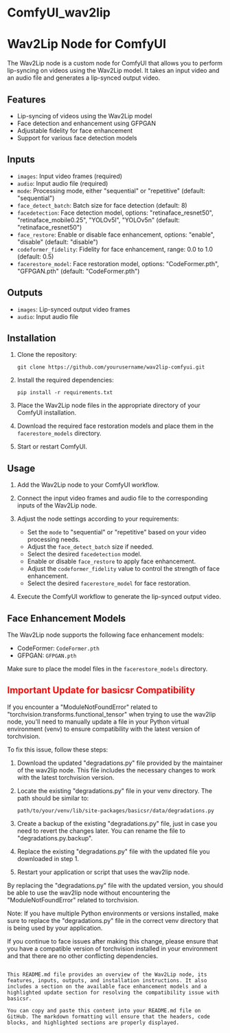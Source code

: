 # ComfyUI_wav2lip


# Wav2Lip Node for ComfyUI

The Wav2Lip node is a custom node for ComfyUI that allows you to perform lip-syncing on videos using the Wav2Lip model. It takes an input video and an audio file and generates a lip-synced output video.

## Features

- Lip-syncing of videos using the Wav2Lip model
- Face detection and enhancement using GFPGAN
- Adjustable fidelity for face enhancement
- Support for various face detection models

## Inputs

- `images`: Input video frames (required)
- `audio`: Input audio file (required)
- `mode`: Processing mode, either "sequential" or "repetitive" (default: "sequential")
- `face_detect_batch`: Batch size for face detection (default: 8)
- `facedetection`: Face detection model, options: "retinaface_resnet50", "retinaface_mobile0.25", "YOLOv5l", "YOLOv5n" (default: "retinaface_resnet50")
- `face_restore`: Enable or disable face enhancement, options: "enable", "disable" (default: "disable")
- `codeformer_fidelity`: Fidelity for face enhancement, range: 0.0 to 1.0 (default: 0.5)
- `facerestore_model`: Face restoration model, options: "CodeFormer.pth", "GFPGAN.pth" (default: "CodeFormer.pth")

## Outputs

- `images`: Lip-synced output video frames
- `audio`: Input audio file

## Installation

1. Clone the repository:
   ```
   git clone https://github.com/yourusername/wav2lip-comfyui.git
   ```

2. Install the required dependencies:
   ```
   pip install -r requirements.txt
   ```

3. Place the Wav2Lip node files in the appropriate directory of your ComfyUI installation.

4. Download the required face restoration models and place them in the `facerestore_models` directory.

5. Start or restart ComfyUI.

## Usage

1. Add the Wav2Lip node to your ComfyUI workflow.

2. Connect the input video frames and audio file to the corresponding inputs of the Wav2Lip node.

3. Adjust the node settings according to your requirements:
   - Set the `mode` to "sequential" or "repetitive" based on your video processing needs.
   - Adjust the `face_detect_batch` size if needed.
   - Select the desired `facedetection` model.
   - Enable or disable `face_restore` to apply face enhancement.
   - Adjust the `codeformer_fidelity` value to control the strength of face enhancement.
   - Select the desired `facerestore_model` for face restoration.

4. Execute the ComfyUI workflow to generate the lip-synced output video.

## Face Enhancement Models

The Wav2Lip node supports the following face enhancement models:

- CodeFormer: `CodeFormer.pth`
- GFPGAN: `GFPGAN.pth`

Make sure to place the model files in the `facerestore_models` directory.

## <span style="color: red;">Important Update for basicsr Compatibility</span>

If you encounter a "ModuleNotFoundError" related to "torchvision.transforms.functional_tensor" when trying to use the wav2lip node, you'll need to manually update a file in your Python virtual environment (venv) to ensure compatibility with the latest version of torchvision.

To fix this issue, follow these steps:

1. Download the updated "degradations.py" file provided by the maintainer of the wav2lip node. This file includes the necessary changes to work with the latest torchvision version.

2. Locate the existing "degradations.py" file in your venv directory. The path should be similar to:
   ```
   path/to/your/venv/lib/site-packages/basicsr/data/degradations.py
   ```

3. Create a backup of the existing "degradations.py" file, just in case you need to revert the changes later. You can rename the file to "degradations.py.backup".

4. Replace the existing "degradations.py" file with the updated file you downloaded in step 1.

5. Restart your application or script that uses the wav2lip node.

By replacing the "degradations.py" file with the updated version, you should be able to use the wav2lip node without encountering the "ModuleNotFoundError" related to torchvision.

Note: If you have multiple Python environments or versions installed, make sure to replace the "degradations.py" file in the correct venv directory that is being used by your application.

If you continue to face issues after making this change, please ensure that you have a compatible version of torchvision installed in your environment and that there are no other conflicting dependencies.
```

This README.md file provides an overview of the Wav2Lip node, its features, inputs, outputs, and installation instructions. It also includes a section on the available face enhancement models and a highlighted update section for resolving the compatibility issue with basicsr.

You can copy and paste this content into your README.md file on GitHub. The markdown formatting will ensure that the headers, code blocks, and highlighted sections are properly displayed.
